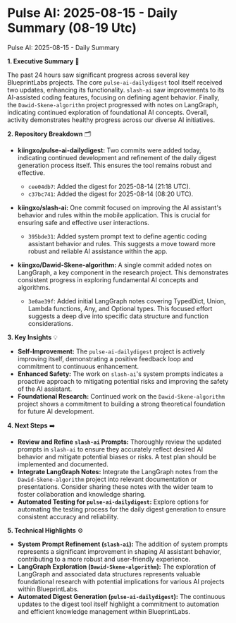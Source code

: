 # Pulse AI: 2025-08-15 - Daily Summary (08-19 Utc)

Pulse AI: 2025-08-15 - Daily Summary

**1. Executive Summary** 📝

The past 24 hours saw significant progress across several key BlueprintLabs projects.  The core `pulse-ai-dailydigest` tool itself received two updates, enhancing its functionality.  `slash-ai` saw improvements to its AI-assisted coding features, focusing on defining agent behavior. Finally, the `Dawid-Skene-algorithm` project progressed with notes on LangGraph, indicating continued exploration of foundational AI concepts.  Overall, activity demonstrates healthy progress across our diverse AI initiatives.


**2. Repository Breakdown** 🗂️

* **kiingxo/pulse-ai-dailydigest:**  Two commits were added today, indicating continued development and refinement of the daily digest generation process itself.  This ensures the tool remains robust and effective.
    * `cee04db7`: Added the digest for 2025-08-14 (21:18 UTC).
    * `c37bc741`: Added the digest for 2025-08-14 (08:20 UTC).

* **kiingxo/slash-ai:** One commit focused on improving the AI assistant's behavior and rules within the mobile application.  This is crucial for ensuring safe and effective user interactions.
    * `395bde31`: Added system prompt text to define agentic coding assistant behavior and rules. This suggests a move toward more robust and reliable AI assistance within the app.

* **kiingxo/Dawid-Skene-algorithm:**  A single commit added notes on LangGraph, a key component in the research project. This demonstrates consistent progress in exploring fundamental AI concepts and algorithms.
    * `3e0ae39f`: Added initial LangGraph notes covering TypedDict, Union, Lambda functions, Any, and Optional types.  This focused effort suggests a deep dive into specific data structure and function considerations.


**3. Key Insights** 💡

* **Self-Improvement:** The `pulse-ai-dailydigest` project is actively improving itself, demonstrating a positive feedback loop and commitment to continuous enhancement.
* **Enhanced Safety:** The work on `slash-ai`'s system prompts indicates a proactive approach to mitigating potential risks and improving the safety of the AI assistant.
* **Foundational Research:** Continued work on the `Dawid-Skene-algorithm` project shows a commitment to building a strong theoretical foundation for future AI development.


**4. Next Steps** ➡️

* **Review and Refine `slash-ai` Prompts:**  Thoroughly review the updated prompts in `slash-ai` to ensure they accurately reflect desired AI behavior and mitigate potential biases or risks.  A test plan should be implemented and documented.
* **Integrate LangGraph Notes:**  Integrate the LangGraph notes from the `Dawid-Skene-algorithm` project into relevant documentation or presentations.  Consider sharing these notes with the wider team to foster collaboration and knowledge sharing.
* **Automated Testing for `pulse-ai-dailydigest`:** Explore options for automating the testing process for the daily digest generation to ensure consistent accuracy and reliability.


**5. Technical Highlights** ⚙️

* **System Prompt Refinement (`slash-ai`):** The addition of system prompts represents a significant improvement in shaping AI assistant behavior, contributing to a more robust and user-friendly experience.
* **LangGraph Exploration (`Dawid-Skene-algorithm`):** The exploration of LangGraph and associated data structures represents valuable foundational research with potential implications for various AI projects within BlueprintLabs.
* **Automated Digest Generation (`pulse-ai-dailydigest`):** The continuous updates to the digest tool itself highlight a commitment to automation and efficient knowledge management within BlueprintLabs.
